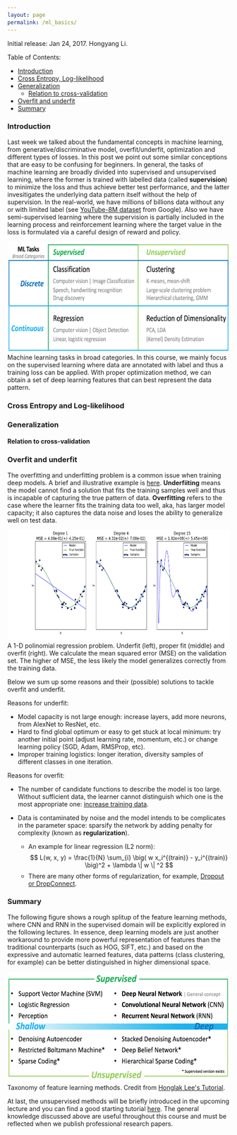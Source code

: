 ```yaml
---
layout: page
permalink: /ml_basics/
---
```


<!-- ## Note on Machine Learning Basics -->

Initial release: Jan 24, 2017. Hongyang Li.

Table of Contents:

- [Introduction](#intro)
- [Cross Entropy, Log-likelihood](#concept)
- [Generalization](#generalize)
  - [Relation to cross-validation](#cross)
- [Overfit and underfit](#overfit)
- [Summary](#summary)

<a name='intro'></a>

### Introduction

Last week we talked about the fundamental concepts in machine learning, from generative/discriminative model, overfit/underfit, optimization and different types of losses. In this post we point out some similar conceptions that are easy to be confusing for beginners. In general, the tasks of machine learning are broadly divided into supervised and unsupervised learning, where the former is trained with labelled data (called **supervision**) to minimize the loss and thus achieve better test performance, and the latter invesitigates the underlying data pattern itself without the help of supervision. In the real-world, we have millions of billions data without any or with limited label (see [YouTube-8M dataset](https://research.google.com/youtube8m/) from Google). Also we have semi-supervised learning where the supervision is partially included in the learning process and reinforcement learning where the target value in the loss is formulated via a careful design of reward and policy. 
<!-- We will dig into details in the following lectures. -->

<div class="fig figcenter fighighlight">
  <img src="/assets/ml/ml_task.png" height="250">
  <div class="figcaption">
    Machine learning tasks in broad categories. In this course, we mainly focus on the supervised learning where data are annotated with label and thus a training loss can be applied. With proper optimization method, we can obtain a set of deep learning features that can best represent the data pattern.
  </div>
</div>


<a name='concept'></a>

### Cross Entropy and Log-likelihood

<a name='generalize'></a>

### Generalization


<a name='cross'></a>

#### Relation to cross-validation


<a name='overfit'></a>

### Overfit and underfit
The overfitting and underfitting problem is a common issue when training deep models. A brief and illustrative example is [here](http://scikit-learn.org/stable/auto_examples/model_selection/plot_underfitting_overfitting.html). **Underfiiting** means the model cannot find a solution that fits the training samples well and thus is incapable of capturing the true pattern of data. **Overfitting** refers to the case where the learner fits the training data too well, aka, has larger model capacity; it also captures the data noise and loses the ability to generalize well on test data.

<div class="fig figcenter fighighlight">
  <img src="/assets/ml/overfit_example.png" height="250">
  <div class="figcaption">
    A 1-D polinomial regression problem. Underfit (left), proper fit (middle) and overfit (right). We calculate the mean squared error (MSE) on the validation set. The higher of MSE, the less likely the model generalizes correctly from the training data.
  </div>
</div>

Below we sum up some reasons and their (possible) solutions to tackle overfit and underfit.

Reasons for underfit:

- Model capacity is not large enough: increase layers, add more neurons, from AlexNet to ResNet, etc.
- Hard to find global optimum or easy to get stuck at local minimum: try another initial point (adjust learning rate, momentum, etc.) or change learning policy (SGD, Adam, RMSProp, etc).
- Improper training logistics: longer iteration, diversity samples of different classes in one iteration.

Reasons for overfit:

- The number of candidate functions to describe the model is too large. Without sufficient data, the learner cannot distinguish which one is the most appropriate one: [increase training data](https://deeplearningmania.quora.com/The-Power-of-Data-Augmentation-2).

- Data is contaminated by noise and the model intends to be complicates in the parameter space: sparsify the network by adding penalty for complexity (known as **regularization**).
	- An example for linear regression (L2 norm): 
	$$
		L(w, x, y) = \frac{1}{N}  \sum_{i} \big(  w x_i^{(train)} - y_i^{(train)} \big)^2 + \lambda \| w \| ^2
	$$ 
	- There are many other forms of regularization, for example, [Dropout or DropConnect](http://yann.lecun.com/exdb/publis/pdf/wan-icml-13.pdf).

<a name='summary'></a>

### Summary
The following figure shows a rough splitup of the feature learning methods, where CNN and RNN in the supervised domain will be explicitly explored in the following lectures. In essence, deep learning models are just another workaround to provide more powerful representation of features than the traditional counterparts (such as HOG, SIFT, etc.) and based on the expressive and automatic learned features, data patterns (class clustering, for example) can be better distinguished in higher dimensional space. 
<div class="fig figcenter fighighlight">
  <img src="/assets/ml/feature_learning.png" height="250">
  <div class="figcaption">
    Taxonomy of feature learning methods. 
    <!-- Deep neural networks are of the main interest in this course.  -->
    Credit from <a href="https://sites.google.com/site/deeplearningcvpr2014/">Honglak Lee's Tutorial</a>.
  </div>
</div>

At last, the unsupervised methods will be briefly introduced in the upcoming lecture and you can find a good starting tutorial [here](http://www.uoguelph.ca/~gwtaylor/outbox/gwt_unsupervised_learning.pdf). The general knowledge discussed above are useful throughout this course and must be reflected when we publish professional research papers.
